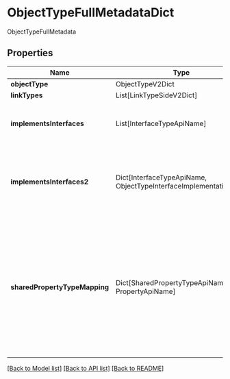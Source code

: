 # ObjectTypeFullMetadataDict

ObjectTypeFullMetadata

## Properties
| Name | Type | Required | Description |
| ------------ | ------------- | ------------- | ------------- |
**objectType** | ObjectTypeV2Dict | Yes |  |
**linkTypes** | List[LinkTypeSideV2Dict] | Yes |  |
**implementsInterfaces** | List[InterfaceTypeApiName] | Yes | A list of interfaces that this object type implements. |
**implementsInterfaces2** | Dict[InterfaceTypeApiName, ObjectTypeInterfaceImplementationDict] | Yes | A list of interfaces that this object type implements and how it implements them. |
**sharedPropertyTypeMapping** | Dict[SharedPropertyTypeApiName, PropertyApiName] | Yes | A map from shared property type API name to backing local property API name for the shared property types  present on this object type.  |


[[Back to Model list]](../../../README.md#models-v2-link) [[Back to API list]](../../README.md#documentation-for-api-endpoints) [[Back to README]](../../README.md)
